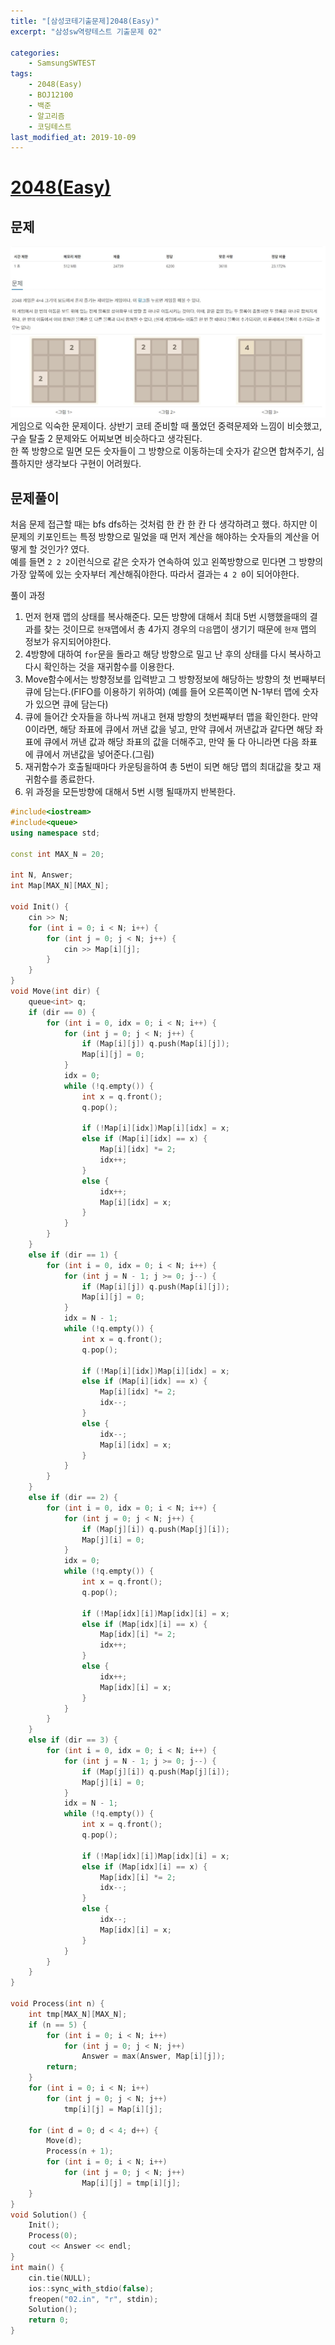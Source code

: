 ```yaml
---
title: "[삼성코테기출문제]2048(Easy)"
excerpt: "삼성sw역량테스트 기출문제 02"

categories:
    - SamsungSWTEST
tags:
    - 2048(Easy)
    - BOJ12100
    - 백준
    - 알고리즘
    - 코딩테스트
last_modified_at: 2019-10-09
---  
```

# [2048(Easy)](https://www.acmicpc.net/problem/12100)  
  
## 문제  
[![문제](/assets/BOJ-samsung/2019-10-09-SamsungEX02-img01.jpg)](/assets/BOJ-samsung/2019-10-09-SamsungEX02-img01.jpg)  
게임으로 익숙한 문제이다. 상반기 코테 준비할 때 풀었던 중력문제와 느낌이 비슷했고, 구슬 탈출 2 문제와도 어찌보면 비슷하다고 생각된다.  
한 쪽 방향으로 밀면 모든 숫자들이 그 방향으로 이동하는데 숫자가 같으면 합쳐주기, 심플하지만 생각보다 구현이 어려웠다.

## 문제풀이  
처음 문제 접근할 때는 bfs dfs하는 것처럼 한 칸 한 칸 다 생각하려고 했다. 하지만 이 문제의 키포인트는 특정 방향으로 밀었을 때 먼저 계산을 해야하는 숫자들의 계산을 어떻게 할 것인가? 였다.  
예를 들면 `2 2 2`이런식으로 같은 숫자가 연속하여 있고 왼쪽방향으로 민다면 그 방향의 가장 앞쪽에 있는 숫자부터 계산해줘야한다. 따라서 결과는 `4 2 0`이 되어야한다.  
  
풀이 과정  
1.  먼저 현재 맵의 상태를 복사해준다. 모든 방향에 대해서 최대 5번 시행했을때의 결과를 찾는 것이므로 `현재`맵에서 총 4가지 경우의 `다음`맵이 생기기 때문에 `현재` 맵의 정보가 유지되어야한다.  
2.  4방향에 대하여 `for`문을 돌라고 해당 방향으로 밀고 난 후의 상태를 다시 복사하고 다시 확인하는 것을 재귀함수를 이용한다.  
3. Move함수에서는 방향정보를 입력받고 그 방향정보에 해당하는 방향의 첫 번째부터 큐에 담는다.(FIFO를 이용하기 위하여)  (예를 들어 오른쪽이면 N-1부터 맵에 숫자가 있으면 큐에 담는다)
4. 큐에 들어간 숫자들을 하나씩 꺼내고 현재 방향의 첫번째부터 맵을 확인한다. 만약 0이라면, 해당 좌표에 큐에서 꺼낸 값을 넣고, 만약 큐에서 꺼낸값과 같다면 해당 좌표에 큐에서 꺼낸 값과 해당 좌표의 값을 더해주고, 만약 둘 다 아니라면 다음 좌표에 큐에서 꺼낸값을 넣어준다.(그림)
5. 재귀함수가 호출될때마다 카운팅을하여 총 5번이 되면 해당 맵의 최대값을 찾고 재귀함수를 종료한다.
6. 위 과정을 모든방향에 대해서 5번 시행 될때까지 반복한다.  

```cpp  
#include<iostream>
#include<queue>
using namespace std;

const int MAX_N = 20;

int N, Answer;
int Map[MAX_N][MAX_N];

void Init() {
	cin >> N;
	for (int i = 0; i < N; i++) {
		for (int j = 0; j < N; j++) {
			cin >> Map[i][j];
		}
	}
}
void Move(int dir) {
	queue<int> q;
	if (dir == 0) {
		for (int i = 0, idx = 0; i < N; i++) {
			for (int j = 0; j < N; j++) {
				if (Map[i][j]) q.push(Map[i][j]);
				Map[i][j] = 0;
			}
			idx = 0;
			while (!q.empty()) {
				int x = q.front();
				q.pop();

				if (!Map[i][idx])Map[i][idx] = x;
				else if (Map[i][idx] == x) {
					Map[i][idx] *= 2;
					idx++;
				}
				else {
					idx++;
					Map[i][idx] = x;
				}
			}
		}
	}
	else if (dir == 1) {
		for (int i = 0, idx = 0; i < N; i++) {
			for (int j = N - 1; j >= 0; j--) {
				if (Map[i][j]) q.push(Map[i][j]);
				Map[i][j] = 0;
			}
			idx = N - 1;
			while (!q.empty()) {
				int x = q.front();
				q.pop();

				if (!Map[i][idx])Map[i][idx] = x;
				else if (Map[i][idx] == x) {
					Map[i][idx] *= 2;
					idx--;
				}
				else {
					idx--;
					Map[i][idx] = x;
				}
			}
		}
	}
	else if (dir == 2) {
		for (int i = 0, idx = 0; i < N; i++) {
			for (int j = 0; j < N; j++) {
				if (Map[j][i]) q.push(Map[j][i]);
				Map[j][i] = 0;
			}
			idx = 0;
			while (!q.empty()) {
				int x = q.front();
				q.pop();

				if (!Map[idx][i])Map[idx][i] = x;
				else if (Map[idx][i] == x) {
					Map[idx][i] *= 2;
					idx++;
				}
				else {
					idx++;
					Map[idx][i] = x;
				}
			}
		}
	}
	else if (dir == 3) {
		for (int i = 0, idx = 0; i < N; i++) {
			for (int j = N - 1; j >= 0; j--) {
				if (Map[j][i]) q.push(Map[j][i]);
				Map[j][i] = 0;
			}
			idx = N - 1;
			while (!q.empty()) {
				int x = q.front();
				q.pop();

				if (!Map[idx][i])Map[idx][i] = x;
				else if (Map[idx][i] == x) {
					Map[idx][i] *= 2;
					idx--;
				}
				else {
					idx--;
					Map[idx][i] = x;
				}
			}
		}
	}
}

void Process(int n) {
	int tmp[MAX_N][MAX_N];
	if (n == 5) {
		for (int i = 0; i < N; i++)
			for (int j = 0; j < N; j++)
				Answer = max(Answer, Map[i][j]);
		return;
	}
	for (int i = 0; i < N; i++)
		for (int j = 0; j < N; j++)
			tmp[i][j] = Map[i][j];
	
	for (int d = 0; d < 4; d++) {
		Move(d);
		Process(n + 1);
		for (int i = 0; i < N; i++)
			for (int j = 0; j < N; j++)
				Map[i][j] = tmp[i][j];
	}
}
void Solution() {
	Init();
	Process(0);
	cout << Answer << endl;
}
int main() {
	cin.tie(NULL);
	ios::sync_with_stdio(false);
	freopen("02.in", "r", stdin);
	Solution();
	return 0;
}
```